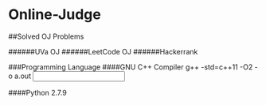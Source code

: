 # Online-Judge
##Solved OJ Problems

######UVa OJ
######LeetCode OJ
######Hackerrank

###Programming Language
####GNU C++ Compiler
g++ -std=c++11 -O2 -o a.out <input file>

####Python 2.7.9